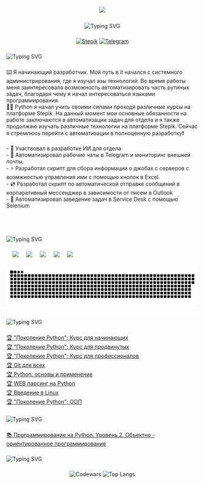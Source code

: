 <br clear="both">

<div align="center">
  <img width="350" src="https://github.com/Anmol-Baranwal/Cool-GIFs-For-GitHub/assets/74038190/3b4607a1-1cc6-41f1-926f-892ae880e7a5"  />
</div>

###
<div align="center">

![Typing SVG](https://readme-typing-svg.herokuapp.com?font=Fira+Code&size=32&duration=3000&pause=3000&color=4324F7&center=true&width=700&height=70&lines=%F0%9F%91%8B+%D0%9F%D1%80%D0%B8%D0%B2%D0%B5%D1%82%2C+%D0%BC%D0%B5%D0%BD%D1%8F+%D0%B7%D0%BE%D0%B2%D1%83%D1%82+%D0%90%D0%BD%D0%B4%D1%80%D0%B5%D0%B9!+%F0%9F%91%8B)

</div>

###
<div align="center">

[![Stepik](https://img.shields.io/badge/-📚🧑‍🎓Stepik-545454?style=for-the-badge&logo=Stepik&logoColor=e32b2b)](https://stepik.org/users/351710451/profile)
[![Telegram](https://img.shields.io/badge/-Telegram-545454?style=for-the-badge&logo=telegram&logoColor=27A0D9)](https://t.me/net_da_net)


</div>


###

![Typing SVG](https://readme-typing-svg.herokuapp.com?font=Fira+Code&size=22&pause=1000&color=07F750&width=435&lines=%F0%9F%91%A9%E2%80%8D%F0%9F%92%BB++%D0%9D%D0%B5%D0%BC%D0%BD%D0%BE%D0%B3%D0%BE+%D0%BF%D1%80%D0%BE+%D0%BC%D0%B5%D0%BD%D1%8F%3A)

###

<p align="left">⌨️ Я начинающий  разработчик. Мой путь в it начался с системного администрирования, где я изучал азы технологий. Во время работы меня заинтересовала возможность автоматизировать часть рутиных задач, благодаря чему я начал интересоваться языками программирования.<br>👨‍🎓 Python я начал учить своими силами проходя различные курсы на платформе Stepik. На данный момент мои основные обязанности на работе заключаются в автоматизации задач для отдела и я также продолжаю изучать различные технологии на платформе Stepik. Сейчас я стремлюсь перейти с автоматизации в полноценную разработку❗️<br><br>- 💾 Участвовал в разработке ИИ для отдела<br>- 📀 Автоматизировал рабочие чаты в Telegram и мониторинг внешней почты.<br>- ⚡ Разработал скрипт для сбора информации о джобах с серверов с возмжностью управления ими с помощью кнопок в Excel.<br>- 💿 Разработал скрипт по автоматической отправке сообщений в корпаративный мессенджер в зависимости от писем в Outlook<br>- 📼 Автоматизировал заведение задач в Service Desk с помощью Selenium</p><br><br>

###

![Typing SVG](https://readme-typing-svg.herokuapp.com?font=Fira+Code&size=22&pause=1000&color=07F750&width=435&lines=%F0%9F%9B%A0+%D0%A2%D0%B5%D1%85%D0%BD%D0%BE%D0%BB%D0%BE%D0%B3%D0%B8%D0%B8%3A)

###

<div align="left">

  <img width="12" />
  <img src="https://raw.githubusercontent.com/marwin1991/profile-technology-icons/refs/heads/main/icons/python.png" height="40" />
  <img width="12" />
  <img src="https://raw.githubusercontent.com/marwin1991/profile-technology-icons/refs/heads/main/icons/mysql.png" height="40" />
  <img width="12" />
  <img src="https://raw.githubusercontent.com/marwin1991/profile-technology-icons/refs/heads/main/icons/git.png" height="40"/>
  <img width="12" />
  <img src="https://raw.githubusercontent.com/marwin1991/profile-technology-icons/refs/heads/main/icons/pycharm.png" height="40"/>
  <img width="12" />
  <img src="https://raw.githubusercontent.com/marwin1991/profile-technology-icons/refs/heads/main/icons/visual_studio_code.png" height="40"/>

</div>

###

<p align="center">
 <img width="600" src="assets/github-snake.svg" alt="snake"/>
</p>

###

![Typing SVG](https://readme-typing-svg.herokuapp.com?font=Fira+Code&size=22&pause=1000&color=07F750&width=435&lines=%F0%9F%93%9C+%D0%9C%D0%BE%D0%B8+%D1%81%D0%B5%D1%80%D1%82%D0%B8%D1%84%D0%B8%D0%BA%D0%B0%D1%82%D1%8B%3A)

###

<div align="left">

  [🏆 "Поколение Python": Курс для начинающих](https://stepik.org/cert/1574911)<br>
  [🏆 "Поколение Python": Курс для продвинутых](https://stepik.org/cert/1980018)<br>
  [🏆 "Поколение Python": Курс для профессионалов](https://stepik.org/cert/2155863)<br>
  [🏆 Git для всех](https://stepik.org/cert/2110509)<br>
  [🏆 Python: основы и применение](https://stepik.org/cert/2165890)<br>
  [🏆 WEB парсинг на Python](https://stepik.org/cert/2190561)<br>
  [🏆 Введение в Linux](https://stepik.org/cert/2482597)<br>
  [🏆 "Поколение Python": ООП](https://stepik.org/cert/2667516)<br>


</div>

###

![Typing SVG](https://readme-typing-svg.herokuapp.com?font=Fira+Code&size=22&pause=1000&color=07F750&width=435&lines=%F0%9F%93%91%D0%9F%D0%BE%D0%B2%D1%8B%D1%88%D0%B5%D0%BD%D0%B8%D0%B5+%D0%BA%D0%B2%D0%B0%D0%BB%D0%B8%D1%84%D0%B8%D0%BA%D0%B0%D1%86%D0%B8%D0%B8%3A)

###

[📚 Программирование на Python. Уровень 2. Объектно - ориентированное программирование](https://stepik.org/cert/1574911)<br>

###

###

![Typing SVG](https://readme-typing-svg.herokuapp.com?font=Fira+Code&size=22&pause=1000&color=07F750&width=435&lines=%F0%9F%94%A5+%D0%9C%D0%BE%D1%8F+%D1%81%D1%82%D0%B0%D1%82%D0%B8%D1%81%D1%82%D0%B8%D0%BA%D0%B0%3A)

###

<div align="center">

![Codewars](https://github.r2v.ch/codewars?user=astorr4&stroke=%23BB432C)
![Top Langs](https://github-readme-stats.vercel.app/api/top-langs/?username=astorr4&layout=compact&theme=dark)
</div>

###
